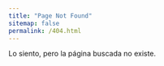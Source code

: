 ```yaml
---
title: "Page Not Found"
sitemap: false
permalink: /404.html
---
```


Lo siento, pero la página buscada no existe.
